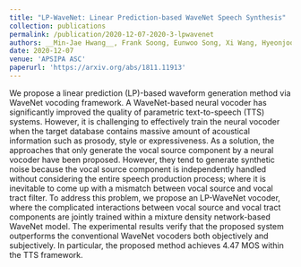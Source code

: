 ```yaml
---
title: "LP-WaveNet: Linear Prediction-based WaveNet Speech Synthesis"
collection: publications
permalink: /publication/2020-12-07-2020-3-lpwavenet
authors: __Min-Jae Hwang__, Frank Soong, Eunwoo Song, Xi Wang, Hyeonjoo Kang, Hong-Goo Kang
date: 2020-12-07
venue: 'APSIPA ASC'
paperurl: 'https://arxiv.org/abs/1811.11913'
---
```

We propose a linear prediction (LP)-based waveform generation method via WaveNet vocoding framework. A WaveNet-based neural vocoder has significantly improved the quality of parametric text-to-speech (TTS) systems. However, it is challenging to effectively train the neural vocoder when the target database contains massive amount of acoustical information such as prosody, style or expressiveness. As a solution, the approaches that only generate the vocal source component by a neural vocoder have been proposed. However, they tend to generate synthetic noise because the vocal source component is independently handled without considering the entire speech production process; where it is inevitable to come up with a mismatch between vocal source and vocal tract filter. To address this problem, we propose an LP-WaveNet vocoder, where the complicated interactions between vocal source and vocal tract components are jointly trained within a mixture density network-based WaveNet model. The experimental results verify that the proposed system outperforms the conventional WaveNet vocoders both objectively and subjectively. In particular, the proposed method achieves 4.47 MOS within the TTS framework.
